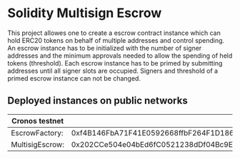 # Solidity Multisign Escrow

This project allowes one to create a escrow contract instance which can hold ERC20 tokens on behalf of multiple addresses and control spending.
An escrow instance has to be initialized with the number of signer addresses and the minimum approvals needed to allow the spending of held tokens (threshold).
Each escrow instance has to be primed by submitting addresses until all signer slots are occupied.
Signers and threshold of a primed escrow instance can not be changed.


## Deployed instances on public networks
  | Cronos testnet   |                                            |
  | ---------------- | ------------------------------------------ |
  | EscrowFactory:   | 0xf4B146FbA71F41E0592668ffbF264F1D186b2Ca8 |
  | MultisigEscrow: | 0x202CCe504e04bEd6fC0521238dDf04Bc9E8E15aB |
